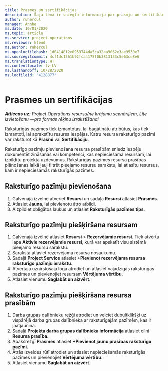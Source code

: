```yaml
---
title: Prasmes un sertifikācijas
description: Šajā tēmā ir sniegta informācija par prasmju un sertifikācijas raksturīgo pazīmju pievienošanu resursiem.
author: ruhercul
manager: Annbe
ms.date: 10/01/2020
ms.topic: article
ms.service: project-operations
ms.reviewer: kfend
ms.author: ruhercul
ms.openlocfilehash: 1d04148f2e0953744da5ca32aa9062e3ae9530e7
ms.sourcegitcommit: 4cf1dc1561b92fca4175f0b3813133c5e63ce8e6
ms.translationtype: HT
ms.contentlocale: lv-LV
ms.lasthandoff: 10/28/2020
ms.locfileid: "4128877"
---
```

# <a name="skills-and-certifications"></a>Prasmes un sertifikācijas
_**Attiecas uz:** Project Operations resursu/ne krājumu scenārijiem, Lite izvietošanu —pro formas rēķinu izrakstīšanai_

Raksturīgās pazīmes tiek izmantotas, lai bagātinātu atribūtus, kas tiek izmantoti, lai aprakstītu resursa iespējas. Katru resursa raksturīgo pazīmi var raksturot kā **Prasmi** vai **Sertifikāciju**.

Raksturīgo pazīmju pievienošana resursa prasībām sniedz iespēju dokumentēt zināšanas vai kompetenci, kas nepieciešama resursam, lai izpildītu projekta uzdevumus. Raksturīgās pazīmes resursa prasības plānošanas laikā ļauj filtrēt pieejamo resursu sarakstu, lai atlasītu resursus, kam ir nepieciešamās raksturīgās pazīmes.

## <a name="add-characteristics"></a>Raksturīgo pazīmju pievienošana

1. Galvenajā izvēlnē atveriet **Resursi** un sadaļā **Resursi** atlasiet **Prasmes**.
2. Atlasiet **Jauna**, lai pievienotu ātro atbildi.
3. Aizpildiet obligātos laukus un atlasiet **Raksturīgās pazīmes tips**.

## <a name="assign-characteristics-to-resources"></a>Raksturīgo pazīmju piešķiršana resursam

1. Galvenajā izvēlnē atlasiet **Resursi** > **Rezervējamie resursi**. Tiek atvērta lapa **Aktīvie rezervējamie resursi**, kurā var apskatīt visu sistēmā pieejamo resursu sarakstu.
2. Sarakstā atlasiet rezervējama resursa nosaukumu.
3. Sadaļā **Project Service** atlasiet **+Pievienot rezervējama resursa raksturīgo pazīmju ierakstu**.
4. Atvērtajā uznirstošajā logā atrodiet un atlasiet vajadzīgās raksturīgās pazīmes un pievienojiet resursam **Vērtējuma vērtību**.
5. Atlasiet vienumu **Saglabāt un aizvērt**.

## <a name="assign-characteristics-to-resource-requirements"></a>Raksturīgo pazīmju piešķiršana resursa prasībām

1. Darba grupas dalībnieku režģī atrodiet un veiciet dubultklikšķi uz vispārējā darba grupas dalībnieka ar raksturīgajām pazīmēm, kas ir jāatjaunina.
2. Sadaļā **Projekta darba grupas dalībnieka informācija** atlasiet cilni **Resursa prasība**.
3. Apakšrežģī **Prasmes** atlasiet **+Pievienot jaunu prasības raksturīgo pazīmi.**
4. Ātrās izveides rūtī atrodiet un atlasiet nepieciešamās raksturīgās pazīmes un pievienojiet **Vērtējuma vērtību**.
5. Atlasiet vienumu **Saglabāt un aizvērt**.